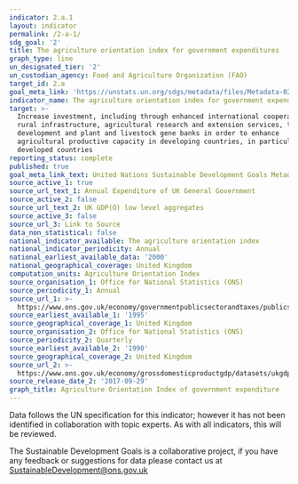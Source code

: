 ```yaml
---
indicator: 2.a.1
layout: indicator
permalink: /2-a-1/
sdg_goal: '2'
title: The agriculture orientation index for government expenditures
graph_type: line
un_designated_tier: '2'
un_custodian_agency: Food and Agriculture Organization (FAO)
target_id: 2.a
goal_meta_link: 'https://unstats.un.org/sdgs/metadata/files/Metadata-02-0A-01.pdf'
indicator_name: The agriculture orientation index for government expenditures
target: >-
  Increase investment, including through enhanced international cooperation, in
  rural infrastructure, agricultural research and extension services, technology
  development and plant and livestock gene banks in order to enhance
  agricultural productive capacity in developing countries, in particular least
  developed countries
reporting_status: complete
published: true
goal_meta_link_text: United Nations Sustainable Development Goals Metadata (PDF 224 KB)
source_active_1: true
source_url_text_1: Annual Expenditure of UK General Government
source_active_2: false
source_url_text_2: UK GDP(O) low level aggregates
source_active_3: false
source_url_3: Link to Source
data_non_statistical: false
national_indicator_available: The agriculture orientation index
national_indicator_periodicity: Annual
national_earliest_available_data: '2000'
national_geographical_coverage: United Kingdom
computation_units: Agriculture Orientation Index
source_organisation_1: Office for National Statistics (ONS)
source_periodicity_1: Annual
source_url_1: >-
  https://www.ons.gov.uk/economy/governmentpublicsectorandtaxes/publicspending/datasets/esatable11annualexpenditureofgeneralgovernment/current
source_earliest_available_1: '1995'
source_geographical_coverage_1: United Kingdom
source_organisation_2: Office for National Statistics (ONS)
source_periodicity_2: Quarterly
source_earliest_available_2: '1990'
source_geographical_coverage_2: United Kingdom
source_url_2: >-
  https://www.ons.gov.uk/economy/grossdomesticproductgdp/datasets/ukgdpolowlevelaggregates 
source_release_date_2: '2017-09-29'
graph_title: Agriculture Orientation Index of government expenditure
---
```

Data follows the UN specification for this indicator; however it has not been identified in collaboration with topic experts. As with all indicators, this will be reviewed.

The Sustainable Development Goals is a collaborative project, if you have any feedback or suggestions for data please contact us at <SustainableDevelopment@ons.gov.uk>
